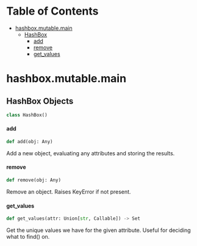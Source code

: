 # Table of Contents

* [hashbox.mutable.main](#hashbox.mutable.main)
  * [HashBox](#hashbox.mutable.main.HashBox)
    * [add](#hashbox.mutable.main.HashBox.add)
    * [remove](#hashbox.mutable.main.HashBox.remove)
    * [get\_values](#hashbox.mutable.main.HashBox.get_values)

<a id="hashbox.mutable.main"></a>

# hashbox.mutable.main

<a id="hashbox.mutable.main.HashBox"></a>

## HashBox Objects

```python
class HashBox()
```

<a id="hashbox.mutable.main.HashBox.add"></a>

#### add

```python
def add(obj: Any)
```

Add a new object, evaluating any attributes and storing the results.

<a id="hashbox.mutable.main.HashBox.remove"></a>

#### remove

```python
def remove(obj: Any)
```

Remove an object. Raises KeyError if not present.

<a id="hashbox.mutable.main.HashBox.get_values"></a>

#### get\_values

```python
def get_values(attr: Union[str, Callable]) -> Set
```

Get the unique values we have for the given attribute. Useful for deciding what to find() on.

